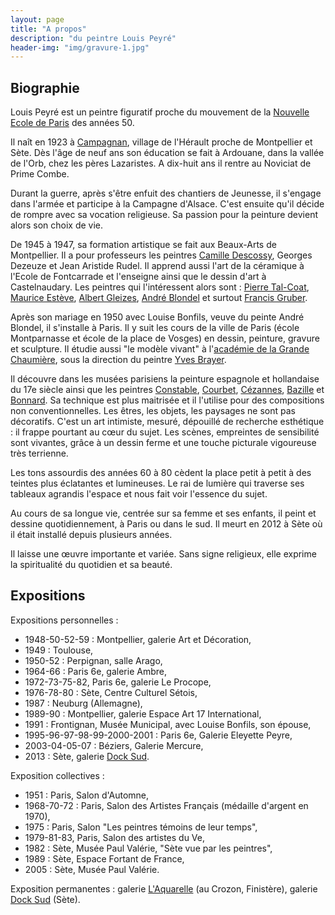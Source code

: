 ```yaml
---
layout: page
title: "A propos"
description: "du peintre Louis Peyré"
header-img: "img/gravure-1.jpg"
---
```



Biographie
-------------------

Louis Peyré est un peintre figuratif proche du mouvement de la [Nouvelle Ecole de Paris](http://www.universalis.fr/encyclopedie/ecoles-de-paris/3-la-seconde-ecole-de-paris/) des années 50.

Il naît en 1923 à [Campagnan](http://www.ville-campagnan.fr/), village de l'Hérault proche de Montpellier et Sète. Dès l'âge de neuf ans son éducation se fait à Ardouane, dans la vallée de l'Orb, chez les pères Lazaristes. A dix-huit ans il rentre au Noviciat de Prime Combe.

Durant la guerre, après s'être enfuit des chantiers de Jeunesse, il s'engage dans l'armée et participe à la Campagne d'Alsace. C'est ensuite qu'il décide de rompre avec sa vocation religieuse. Sa passion pour la peinture devient alors son choix de vie.

De 1945 à 1947, sa formation artistique se fait aux Beaux-Arts de Montpellier. Il a pour professeurs les peintres [Camille Descossy](http://www.artcontemporain-languedocroussillon.fr/parution-18.html), Georges Dezeuze et Jean Aristide Rudel. Il apprend aussi l'art de la céramique à l'Ecole de Fontcarrade et l'enseigne ainsi que le dessin d'art à Castelnaudary. Les peintres qui l'intéressent alors sont : [Pierre Tal-Coat](http://fr.wikipedia.org/wiki/Pierre_Tal_Coat), [Maurice Estève](http://fr.wikipedia.org/wiki/Maurice_Est%C3%A8ve), [Albert Gleizes](http://fr.wikipedia.org/wiki/Albert_Gleizes), [André Blondel](http://fr.wikipedia.org/wiki/Andr%C3%A9_Blondel_%28peintre%29) et surtout [Francis Gruber](http://fr.wikipedia.org/wiki/Francis_Gruber).

Après son mariage en 1950 avec Louise Bonfils, veuve du peinte André Blondel, il s'installe à Paris. Il y suit les cours de la ville de Paris (école Montparnasse et école de la place de Vosges) en dessin, peinture, gravure et sculpture. Il étudie aussi "le modèle vivant" à l'[académie de la Grande Chaumière](http://www.grande-chaumiere.fr/fr/), sous la direction du peintre [Yves Brayer](http://fr.wikipedia.org/wiki/Yves_Brayer).

Il découvre dans les musées parisiens la peinture espagnole et hollandaise du 17e siècle ainsi que les peintres [Constable](http://fr.wikipedia.org/wiki/John_Constable), [Courbet](http://fr.wikipedia.org/wiki/Gustave_Courbet), [Cézannes](http://fr.wikipedia.org/wiki/Paul_C%C3%A9zanne), [Bazille](http://fr.wikipedia.org/wiki/Fr%C3%A9d%C3%A9ric_Bazille) et [Bonnard](http://fr.wikipedia.org/wiki/Pierre_Bonnard). Sa technique est plus maitrisée et il l'utilise pour des compositions non conventionnelles. Les êtres, les objets, les paysages ne sont pas décoratifs. C'est un art intimiste, mesuré, dépouillé de recherche esthétique : il frappe pourtant au cœur du sujet. Les scènes, empreintes de sensibilité sont vivantes, grâce à un dessin ferme et une touche picturale vigoureuse très terrienne.

Les tons assourdis des années 60 à 80 cèdent la place petit à petit à des teintes plus éclatantes et lumineuses. Le rai de lumière qui traverse ses tableaux agrandis l'espace et nous fait voir l'essence du sujet.

Au cours de sa longue vie, centrée sur sa femme et ses enfants, il peint et dessine quotidiennement, à Paris ou dans le sud. Il meurt en 2012 à Sète où il était installé depuis plusieurs années.

Il laisse une œuvre importante et variée. Sans signe religieux, elle exprime la spiritualité du quotidien et sa beauté.


Expositions
-------------------

Expositions personnelles :

* 1948-50-52-59 : Montpellier, galerie Art et Décoration,
* 1949 : Toulouse,
* 1950-52 : Perpignan, salle Arago,
* 1964-66 : Paris 6e, galerie Ambre,
* 1972-73-75-82, Paris 6e, galerie Le Procope,
* 1976-78-80 : Sète, Centre Culturel Sétois,
* 1987 : Neuburg (Allemagne),
* 1989-90 : Montpellier, galerie Espace Art 17 International,
* 1991 : Frontignan, Musée Municipal, avec Louise Bonfils, son épouse,
* 1995-96-97-98-99-2000-2001 : Paris 6e, Galerie Eleyette Peyre,
* 2003-04-05-07 : Béziers, Galerie Mercure,
* 2013 : Sète, galerie [Dock Sud](http://www.dock-sud.com/).

Exposition collectives :

* 1951 : Paris, Salon d'Automne,
* 1968-70-72 : Paris, Salon des Artistes Français (médaille d'argent en 1970),
* 1975 : Paris, Salon "Les peintres témoins de leur temps",
* 1979-81-83, Paris, Salon des artistes du Ve,
* 1982 : Sète, Musée Paul Valérie, "Sète vue par les peintres",
* 1989 : Sète, Espace Fortant de France,
* 2005 : Sète, Musée Paul Valérie. 

Exposition permanentes : galerie [L'Aquarelle](http://www.galerie-laquarelle.fr/) (au Crozon, Finistère), galerie [Dock Sud](http://www.dock-sud.com/) (Sète).
